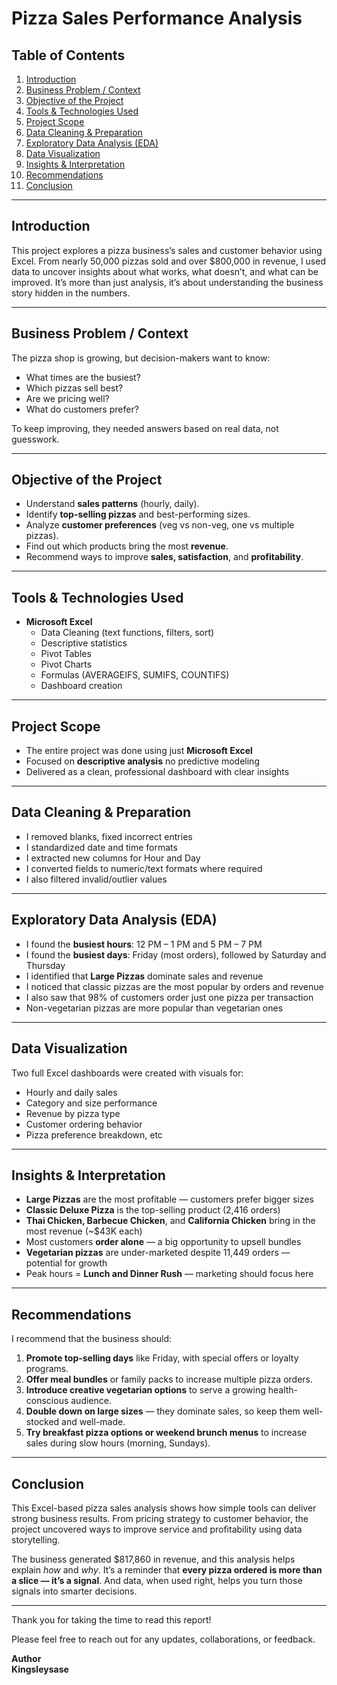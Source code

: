 # Pizza Sales Performance Analysis

## Table of Contents
1. [Introduction](#introduction)  
2. [Business Problem / Context](#business-problem--context)  
3. [Objective of the Project](#objective-of-the-project)
4. [Tools & Technologies Used](#tools--technologies-used)
5. [Project Scope](#project-scope)
6. [Data Cleaning & Preparation](#data-cleaning--preparation)
7. [Exploratory Data Analysis (EDA)](#exploratory-data-analysis-eda)
8. [Data Visualization](#data-visualization)
9. [Insights & Interpretation](#insights--interpretation)
10. [Recommendations](#recommendations)
11. [Conclusion](#conclusion)

---

## Introduction

This project explores a pizza business’s sales and customer behavior using Excel. From nearly 50,000 pizzas sold and over $800,000 in revenue, I used data to uncover insights about what works, what doesn’t, and what can be improved. It’s more than just analysis, it’s about understanding the business story hidden in the numbers.

---

## Business Problem / Context

The pizza shop is growing, but decision-makers want to know:
- What times are the busiest?
- Which pizzas sell best?
- Are we pricing well?
- What do customers prefer?

To keep improving, they needed answers based on real data, not guesswork.

---

## Objective of the Project

- Understand **sales patterns** (hourly, daily).
- Identify **top-selling pizzas** and best-performing sizes.
- Analyze **customer preferences** (veg vs non-veg, one vs multiple pizzas).
- Find out which products bring the most **revenue**.
- Recommend ways to improve **sales, satisfaction**, and **profitability**.

---

## Tools & Technologies Used

- **Microsoft Excel**
  - Data Cleaning (text functions, filters, sort)
  - Descriptive statistics
  - Pivot Tables
  - Pivot Charts
  - Formulas (AVERAGEIFS, SUMIFS, COUNTIFS)
  - Dashboard creation

---

## Project Scope

- The entire project was done using just **Microsoft Excel**
- Focused on **descriptive analysis** no predictive modeling
- Delivered as a clean, professional dashboard with clear insights

---

## Data Cleaning & Preparation

- I removed blanks, fixed incorrect entries
- I standardized date and time formats
- I extracted new columns for Hour and Day
- I converted fields to numeric/text formats where required  
- I also filtered invalid/outlier values  

---

## Exploratory Data Analysis (EDA)

- I found the **busiest hours**: 12 PM – 1 PM and 5 PM – 7 PM
- I found the **busiest days**: Friday (most orders), followed by Saturday and Thursday
- I identified that **Large Pizzas** dominate sales and revenue
- I noticed that classic pizzas are the most popular by orders and revenue
- I also saw that 98% of customers order just one pizza per transaction
- Non-vegetarian pizzas are more popular than vegetarian ones

---

## Data Visualization

Two full Excel dashboards were created with visuals for:
- Hourly and daily sales
- Category and size performance
- Revenue by pizza type
- Customer ordering behavior
- Pizza preference breakdown, etc

---

## Insights & Interpretation

- **Large Pizzas** are the most profitable — customers prefer bigger sizes
- **Classic Deluxe Pizza** is the top-selling product (2,416 orders)
- **Thai Chicken, Barbecue Chicken**, and **California Chicken** bring in the most revenue (~$43K each)
- Most customers **order alone** — a big opportunity to upsell bundles
- **Vegetarian pizzas** are under-marketed despite 11,449 orders — potential for growth
- Peak hours = **Lunch and Dinner Rush** — marketing should focus here

---

## Recommendations
I recommend that the business should:
1. **Promote top-selling days** like Friday, with special offers or loyalty programs.
2. **Offer meal bundles** or family packs to increase multiple pizza orders.
3. **Introduce creative vegetarian options** to serve a growing health-conscious audience.
4. **Double down on large sizes** — they dominate sales, so keep them well-stocked and well-made.
5. **Try breakfast pizza options or weekend brunch menus** to increase sales during slow hours (morning, Sundays).

---

## Conclusion

This Excel-based pizza sales analysis shows how simple tools can deliver strong business results. From pricing strategy to customer behavior, the project uncovered ways to improve service and profitability using data storytelling.

The business generated $817,860 in revenue, and this analysis helps explain *how* and *why*. It’s a reminder that **every pizza ordered is more than a slice — it’s a signal**. And data, when used right, helps you turn those signals into smarter decisions.

---

Thank you for taking the time to read this report!

Please feel free to reach out for any updates, collaborations, or feedback.

**Author**  
**Kingsleysase**  

